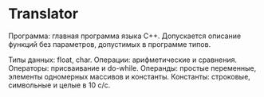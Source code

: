 # Translator
Программа: главная программа языка C++. Допускается описание функций без параметров, допустимых в программе типов.
<p>Типы данных: float, char.
Операции: арифметические и сравнения.
Операторы: присваивание и do-while.
Операнды: простые переменные, элементы одномерных массивов и константы.
Константы: строковые, символьные и целые в 10 с/с.
